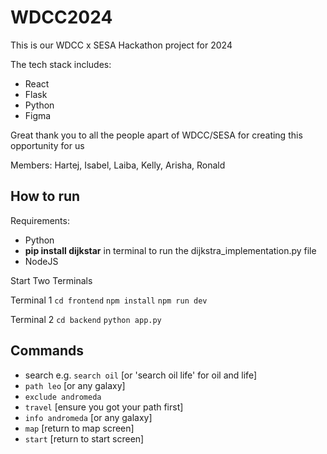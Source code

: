 # WDCC2024

This is our WDCC x SESA Hackathon project for 2024

The tech stack includes:
* React
* Flask
* Python
* Figma


Great thank you to all the people apart of WDCC/SESA for creating this opportunity for us

Members: Hartej, Isabel, Laiba, Kelly, Arisha, Ronald



## How to run 
Requirements: 
- Python 
- **pip install dijkstar** in terminal to run the dijkstra_implementation.py file
- NodeJS

Start Two Terminals

Terminal 1
`cd frontend` 
`npm install`
`npm run dev`

Terminal 2
`cd backend`
`python app.py` 

## Commands
- search e.g. `search oil` [or 'search oil life' for oil and life]
- `path leo` [or any galaxy]
- `exclude andromeda` 
- `travel` [ensure you got your path first]
- `info andromeda` [or any galaxy]
- `map` [return to map screen]
- `start` [return to start screen]
